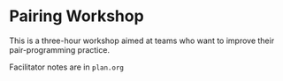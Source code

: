 # Pairing Workshop

This is a three-hour workshop aimed at teams who want to improve their pair-programming practice.

Facilitator notes are in `plan.org`
